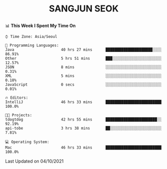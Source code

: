 <h1>
 <p align="center">
   SANGJUN SEOK
 </p>
</h1>

<!--START_SECTION:waka-->
📊 **This Week I Spent My Time On** 

```text
⌚︎ Time Zone: Asia/Seoul

💬 Programming Languages: 
Java                     40 hrs 27 mins      █████████████████████░░░░   86.91% 
Other                    5 hrs 51 mins       ███░░░░░░░░░░░░░░░░░░░░░░   12.57% 
JSON                     8 mins              ░░░░░░░░░░░░░░░░░░░░░░░░░   0.31% 
XML                      5 mins              ░░░░░░░░░░░░░░░░░░░░░░░░░   0.18% 
JavaScript               0 secs              ░░░░░░░░░░░░░░░░░░░░░░░░░   0.01%

🔥 Editors: 
IntelliJ                 46 hrs 33 mins      █████████████████████████   100.0%

🐱‍💻 Projects: 
tdogtdog                 42 hrs 55 mins      ███████████████████████░░   92.19% 
api-tobe                 3 hrs 38 mins       ██░░░░░░░░░░░░░░░░░░░░░░░   7.81%

💻 Operating System: 
Mac                      46 hrs 33 mins      █████████████████████████   100.0%

```


 Last Updated on 04/10/2021
<!--END_SECTION:waka-->

